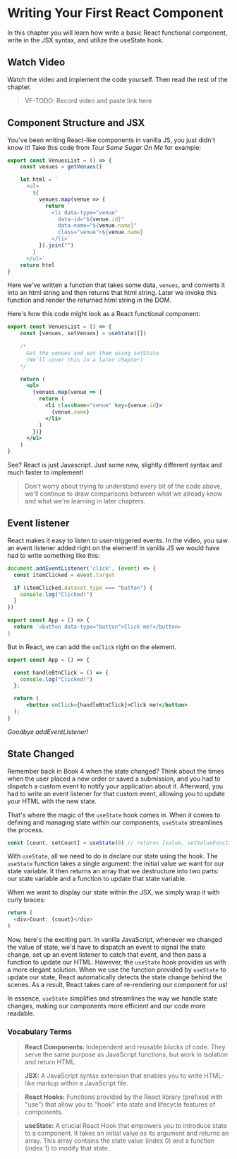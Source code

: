 # Writing Your First React Component
In this chapter you will learn how write a basic React functional component, write in the JSX syntax, and utilize the useState hook. 

## Watch Video
Watch the video and implement the code yourself. Then read the rest of the chapter.
> VF-TODO: Record video and paste link here
 
## Component Structure and JSX
You've been writing React-like components in vanilla JS, you just didn't know it! Take this code from _Tour Some Sugar On Me_ for example:
```javascript
export const VenuesList = () => {
    const venues = getVenues()

    let html = `
      <ul>
        ${
          venues.map(venue => {
            return `
              <li data-type="venue" 
                data-id="${venue.id}" 
                data-name="${venue.name}" 
                class="venue">${venue.name}
              </li>`
          }).join("")
        }
      </ul>`
    return html
}
```

Here we've written a function that takes some data, `venues`, and converts it into an html string and then returns that html string. Later we invoke this function and render the returned html string in the DOM.

Here's how this code might look as a React functional component:
```jsx
export const VenuesList = () => {
    const [venues, setVenues] = useState([])
    
    /*
      Get the venues and set them using setState
      (We'll cover this in a later chapter)
    */

    return (
      <ul>
        {venues.map(venue => {
          return (
            <li className="venue" key={venue.id}>
              {venue.name}
            </li>
          )
        })}
      </ul>
    )
}
```

See? React is just Javascript. Just some new, slightly different syntax and much faster to implement! 

> Don't worry about trying to understand every bit of the code above, we'll continue to draw comparisons between what we already know and what we're learning in later chapters. 
> 
## Event listener
React makes it easy to listen to user-triggered events.
In the video, you saw an event listener added right on the element!
In vanilla JS we would have had to write something like this:
```javascript
document.addEventListener('click', (event) => {
  const itemClicked = event.target

  if (itemClicked.dataset.type === "button") {
    console.log("Clicked!")
  }
})

export const App = () => {
  return `<button data-type="button">Click me!</button>
}
```

But in React, we can add the `onClick` right on the element. 
```jsx
export const App = () => {

  const handleBtnClick = () => {
    console.log("Clicked!")
  };

  return (
      <button onClick={handleBtnClick}>Click me!</button>
  );
}
```

_Goodbye addEventListener!_

## State Changed
Remember back in Book 4 when the state changed? Think about the times when the user placed a new order or saved a submission, and you had to dispatch a custom event to notify your application about it. Afterward, you had to write an event listener for that custom event, allowing you to update your HTML with the new state. 

That's where the magic of the `useState` hook comes in. When it comes to defining and managing state within our components, `useState` streamlines the process.

```javascript
const [count, setCount] = useState(0) // returns [value, setValueFunction]
```

With `useState`, all we need to do is declare our state using the hook. The `useState` function takes a single argument: the initial value we want for our state variable. It then returns an array that we destructure into two parts: our state variable and a function to update that state variable.

When we want to display our state within the JSX, we simply wrap it with curly braces:
```javascript
return (
  <div>Count: {count}</div>
)
```

Now, here's the exciting part. In vanilla JavaScript, whenever we changed the value of state, we'd have to dispatch an event to signal the state change, set up an event listener to catch that event, and then pass a function to update our HTML. However, the `useState` hook provides us with a more elegant solution. When we use the function provided by `useState` to update our state, React automatically detects the state change behind the scenes. As a result, React takes care of re-rendering our component for us!

In essence, `useState` simplifies and streamlines the way we handle state changes, making our components more efficient and our code more readable.


### Vocabulary Terms
> **React Components:**  Independent and reusable blocks of code. They serve the same purpose as JavaScript functions, but work in isolation and return HTML.

> **JSX:** A JavaScript syntax extension that enables you to write HTML-like markup within a JavaScript file.

> **React Hooks:** Functions provided by the React library (prefixed with "use") that allow you to "hook" into state and lifecycle features of components.

> **useState:** A crucial React Hook that empowers you to introduce state to a component. It takes an initial value as its argument and returns an array. This array contains the state value (index 0) and a function (index 1) to modify that state.